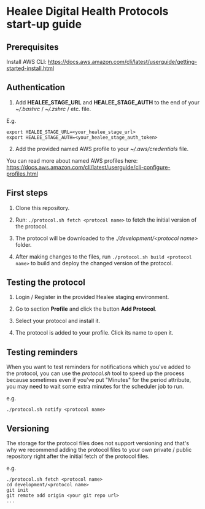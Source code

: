 # Healee Digital Health Protocols start-up guide

## Prerequisites

Install AWS CLI: https://docs.aws.amazon.com/cli/latest/userguide/getting-started-install.html

## Authentication

1. Add **HEALEE_STAGE_URL** and **HEALEE_STAGE_AUTH** to the end of your _~/.bashrc_ / _~/.zshrc_ / etc. file.

E.g.
```
export HEALEE_STAGE_URL=<your_healee_stage_url>
export HEALEE_STAGE_AUTH=<your_healee_stage_auth_token>
```

2. Add the provided named AWS profile to your _~/.aws/credentials_ file.

You can read more about named AWS profiles here: https://docs.aws.amazon.com/cli/latest/userguide/cli-configure-profiles.html

## First steps

1. Clone this repository.

2. Run: ```./protocol.sh fetch <protocol name>``` to fetch the initial version of the protocol.

3. The protocol will be downloaded to the _./development/\<protocol name\>_ folder.

4. After making changes to the files, run ```./protocol.sh build <protocol name>``` to build and deploy the changed version of the protocol.

## Testing the protocol

1. Login / Register in the provided Healee staging environment.

2. Go to section **Profile** and click the button **Add Protocol**.

3. Select your protocol and install it.

4. The protocol is added to your profile. Click its name to open it.

## Testing reminders

When you want to test reminders for notifications which you've added to the protocol, you can use the _protocol.sh_ tool to speed up the process because sometimes even if you've put "Minutes" for the period attribute, you may need to wait some extra minutes for the scheduler job to run.

e.g.

```./protocol.sh notify <protocol name>```

## Versioning

The storage for the protocol files does not support versioning and that's why we recommend adding the protocol files to your own private / public repository right after the initial fetch of the protocol files.

e.g.

```
./protocol.sh fetch <protocol name>
cd development/<protocol name>
git init
git remote add origin <your git repo url>
...
```
